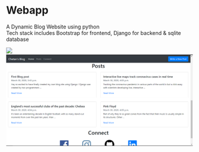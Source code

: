 # Webapp
A Dynamic Blog Website using python <br>
Tech stack includes Bootstrap for frontend, Django for backend & sqlite database

<img src="1.png">
<img src="2.png">

